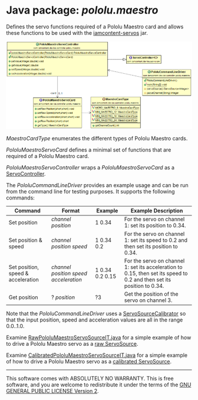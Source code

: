 # Java package: _pololu.maestro_

Defines the servo functions required of a Pololu Maestro card and allows these functions to be used with the [iamcontent-servos](../../../../../io/iamcontent-servos) jar.

![Class Diagram](../uml/com.iamcontent.device.controller.pololu.maestro.png)

_MaestroCardType_ enumerates the different types of Pololu Maestro cards.

_PololuMaestroServoCard_ defines a minimal set of functions that are required of a Pololu Maestro card.

_PololuMaestroServoController_ wraps a _PololuMaestroServoCard_ as a [ServoController](../../../../../io/iamcontent-servos/src/site/md/com.iamcontent.device.servo.raw.md).

The _PololuCommandLineDriver_ provides an example usage and can be run from the command line for testing purposes. It supports the following commands:

|Command|Format|Example|Example Description|
| ---- | ---- | ---- | ---- |
| Set position | _channel position_ | 1 0.34 | For the servo on channel 1: set its position to 0.34. |
| Set position & speed | _channel position speed_ | 1 0.34 0.2 | For the servo on channel 1: set its speed to 0.2 and then set its position to 0.34. |
| Set position, speed & acceleration | _channel position speed acceleration_ | 1 0.34 0.2 0.15 | For the servo on channel 1: set its acceleration to 0.15, then set its speed to 0.2 and then set its position to 0.34. |
| Get position | ? _position_ | ?3 | Get the position of the servo on channel 3. |

Note that the _PololuCommandLineDriver_ uses a [ServoSourceCalibrator](../../../../../io/iamcontent-servos/src/site/md/com.iamcontent.device.servo.calibrate.md) so that the input position, speed and acceleration values are all in the range 0.0..1.0.


Examine [RawPololuMaestroServoSourceIT.java](../../test/java/com/iamcontent/device/controller/pololu/maestro/RawPololuMaestroServoSourceIT.java) for a simple example of how to drive a Pololu Maestro servo as a [raw ServoSource](../../../../../io/iamcontent-servos/src/site/md/com.iamcontent.device.servo.raw.md).

Examine [CalibratedPololuMaestroServoSourceIT.java](../../test/java/com/iamcontent/device/controller/pololu/maestro/CalibratedPololuMaestroServoSourceIT.java) for a simple example of how to drive a Pololu Maestro servo as a [calibrated ServoSource](../../../../../io/iamcontent-servos/src/site/md/com.iamcontent.device.servo.calibrate.md).

---

This software comes with ABSOLUTELY NO WARRANTY. This is free software, and you are welcome to redistribute it
under the terms of the [GNU GENERAL PUBLIC LICENSE Version 2](https://www.gnu.org/licenses/gpl-2.0.html).
